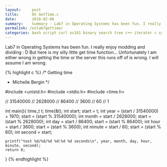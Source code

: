```yaml
---
layout:     post
title:      OS GetTime.c
date:       2018-02-06
summary:    Summary - Lab7 in Operating Systems has been fun. I really enjoy modding and dividing : D But here is my silly little get time function... Unfortunately I am either wrong in getting the time or the server this runs off of is wrong. I will assume I am wrong.
permalink: /oslab7gettime/
categories: bash script curl os161 binary search tree c++ iterator c sys161 cscope const pointers references operating system programming programmer female computer science ghci haskell
---
```


Lab7 in Operating Systems has been fun. I really enjoy modding and dividing : D But here is my silly little get time function... Unfortunately I am either wrong in getting the time or the server this runs off of is wrong. I will assume I am wrong.

{% highlight c %}
/* Getting time
 * Michelle Bergin
 */

#include <unistd.h>
#include <stdio.h>
#include <time.h>

// 31540000
// 2628000
// 86400
// 3600
// 60
// 1

int main(){
	time_t t;
	time(&t);
	int start;
	start = t;
	int year = (start / 31540000) + 1970;
	start = (start % 31540000);
	int month = start / 2628000;
	start = (start % 2628000);
	int day = start / 86400;
	start = (start % 86400);
	int hour = start / 3600;
	start = (start % 3600);
	int minute = start / 60;
	start = (start % 60);
	int second = start;

	printf("test %d/%d/%d %d:%d %d seconds\n", year, month, day, hour, minute, second);
	return 0;
}
{% endhighlight %}
